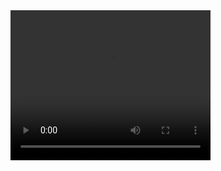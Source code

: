 
<!-- <img width="1147" alt="Click Event Collection ERD Draft #3" src="https://github.com/rgulbrandson27/The-Click-Event-Collection/assets/105253984/0efdbb51-f03d-46cd-9a16-82160b8471b2">
 -->


<video width="320" height="240" controls>
  <source src="https://youtu.be/wUgdHPDCFPs" type="video">
  <!-- <source src="movie.ogg" type="video/ogg"> -->
  Your browser does not support the video tag.
</video>